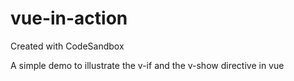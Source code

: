 # vue-in-action
Created with CodeSandbox

A simple demo to illustrate the v-if and the v-show directive in vue
